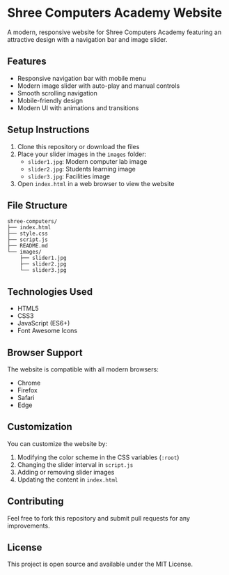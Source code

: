 # Shree Computers Academy Website

A modern, responsive website for Shree Computers Academy featuring an attractive design with a navigation bar and image slider.

## Features

- Responsive navigation bar with mobile menu
- Modern image slider with auto-play and manual controls
- Smooth scrolling navigation
- Mobile-friendly design
- Modern UI with animations and transitions

## Setup Instructions

1. Clone this repository or download the files
2. Place your slider images in the `images` folder:
   - `slider1.jpg`: Modern computer lab image
   - `slider2.jpg`: Students learning image
   - `slider3.jpg`: Facilities image
3. Open `index.html` in a web browser to view the website

## File Structure

```
shree-computers/
├── index.html
├── style.css
├── script.js
├── README.md
└── images/
    ├── slider1.jpg
    ├── slider2.jpg
    └── slider3.jpg
```

## Technologies Used

- HTML5
- CSS3
- JavaScript (ES6+)
- Font Awesome Icons

## Browser Support

The website is compatible with all modern browsers:
- Chrome
- Firefox
- Safari
- Edge

## Customization

You can customize the website by:
1. Modifying the color scheme in the CSS variables (`:root`)
2. Changing the slider interval in `script.js`
3. Adding or removing slider images
4. Updating the content in `index.html`

## Contributing

Feel free to fork this repository and submit pull requests for any improvements.

## License

This project is open source and available under the MIT License. 